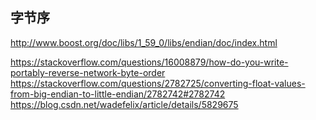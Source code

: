 
字节序
----------------------------

http://www.boost.org/doc/libs/1_59_0/libs/endian/doc/index.html

https://stackoverflow.com/questions/16008879/how-do-you-write-portably-reverse-network-byte-order
https://stackoverflow.com/questions/2782725/converting-float-values-from-big-endian-to-little-endian/2782742#2782742
https://blog.csdn.net/wadefelix/article/details/5829675

